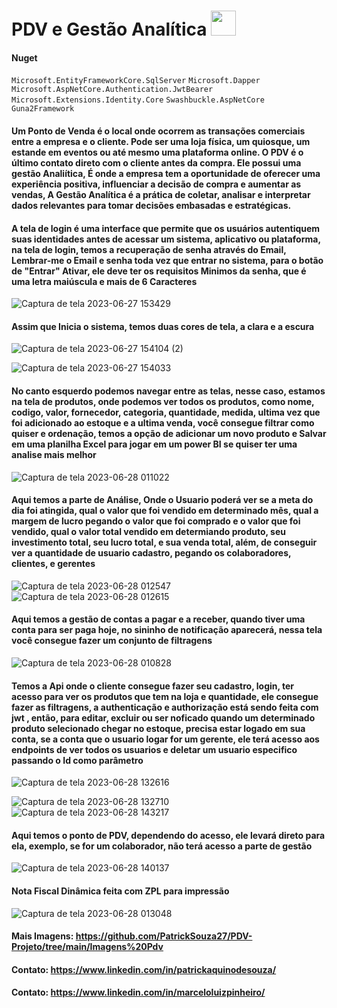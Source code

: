 # PDV e Gestão Analítica <img src="https://cdn-icons-png.flaticon.com/128/6132/6132221.png" width="40"> 

#### Nuget 
```Microsoft.EntityFrameworkCore.SqlServer```
```Microsoft.Dapper```
```Microsoft.AspNetCore.Authentication.JwtBearer```
```Microsoft.Extensions.Identity.Core```
```Swashbuckle.AspNetCore```
```Guna2Framework```


#### Um Ponto de Venda é o local onde ocorrem as transações comerciais entre a empresa e o cliente. Pode ser uma loja física, um quiosque, um estande em eventos ou até mesmo uma plataforma online. O PDV é o último contato direto com o cliente antes da compra. Ele possui uma gestão Analiítica, É onde a empresa tem a oportunidade de oferecer uma experiência positiva, influenciar a decisão de compra e aumentar as vendas, A Gestão Analítica é a prática de coletar, analisar e interpretar dados relevantes para tomar decisões embasadas e estratégicas.

#### A tela de login é uma interface que permite que os usuários autentiquem suas identidades antes de acessar um sistema, aplicativo ou plataforma, na tela de login, temos a recuperação de senha através do Email, Lembrar-me o Email e senha toda vez que entrar no sistema, para o botão de "Entrar" Ativar, ele deve ter os requisitos Minimos da senha, que é uma letra maiúscula e mais de 6 Caracteres

![Captura de tela 2023-06-27 153429](https://github.com/PatrickSouza27/PDV-Projeto/assets/77933748/76e589b6-4f0a-4e67-a009-617554fcd3c9)

#### Assim que Inicia o sistema, temos duas cores de tela, a clara e a escura 

![Captura de tela 2023-06-27 154104 (2)](https://github.com/PatrickSouza27/PDV-Projeto/assets/77933748/bdb0c7d8-e0db-4679-9773-a6bb148e0061)

![Captura de tela 2023-06-27 154033](https://github.com/PatrickSouza27/PDV-Projeto/assets/77933748/b90b8b39-7262-416f-829c-bf0714199995)


#### No canto esquerdo podemos navegar entre as telas, nesse caso, estamos na tela de produtos, onde podemos ver todos os produtos, como nome, codigo, valor, fornecedor,  categoria, quantidade, medida, ultima vez que foi adicionado ao estoque e a ultima venda, você consegue filtrar como quiser e ordenação, temos a opção de adicionar um novo produto e Salvar em uma planilha Excel para jogar em um power BI se quiser ter uma analise mais melhor

![Captura de tela 2023-06-28 011022](https://github.com/PatrickSouza27/PDV-Projeto/assets/77933748/6a642ae5-7485-4305-a5af-a03fa589b0d9)

#### Aqui temos a parte de Análise, Onde o Usuario poderá ver se a meta do dia foi atingida, qual o valor que foi vendido em determinado mês, qual a margem de lucro pegando o valor que foi comprado e o valor que foi vendido, qual o valor total vendido em determiando produto, seu investimento total, seu lucro total, e sua venda total, além, de conseguir ver a quantidade de usuario cadastro, pegando os colaboradores, clientes, e gerentes

![Captura de tela 2023-06-28 012547](https://github.com/PatrickSouza27/PDV-Projeto/assets/77933748/1b0cc1f4-0cd4-47a2-bfbc-b72bfaeb0fd1)
![Captura de tela 2023-06-28 012615](https://github.com/PatrickSouza27/PDV-Projeto/assets/77933748/659ed070-70c7-42d2-b2f2-4089296919e2)

#### Aqui temos a gestão de contas a pagar e a receber, quando tiver uma conta para ser paga hoje, no sininho de notificação aparecerá, nessa tela você consegue fazer um conjunto de filtragens

![Captura de tela 2023-06-28 010828](https://github.com/PatrickSouza27/PDV-Projeto/assets/77933748/8202307e-1add-4279-9f7d-06298af0111e)

#### Temos a Api onde o cliente consegue fazer seu cadastro, login, ter acesso para ver os produtos que tem na loja e quantidade, ele consegue fazer as filtragens, a authenticação e authorização está sendo feita com jwt , então, para editar, excluir ou ser noficado quando um determinado produto selecionado chegar no estoque, precisa estar logado em sua conta, se a conta que o usuario logar for um gerente, ele terá acesso aos endpoints de ver todos os usuarios e deletar um usuario especifico passando o Id como parâmetro 


![Captura de tela 2023-06-28 132616](https://github.com/PatrickSouza27/PDV-Projeto/assets/77933748/fe727e9c-4bb4-4ed9-9b15-132fc6712097)

![Captura de tela 2023-06-28 132710](https://github.com/PatrickSouza27/PDV-Projeto/assets/77933748/43ec613e-5318-4089-bbaa-fbe4f8e66aa1)
![Captura de tela 2023-06-28 143217](https://github.com/PatrickSouza27/PDV-Projeto/assets/77933748/505f951a-f7ee-42f3-9208-ef3857db1e8e)


#### Aqui temos o ponto de PDV, dependendo do acesso, ele levará direto para ela, exemplo, se for um colaborador, não terá acesso a parte de gestão

![Captura de tela 2023-06-28 140137](https://github.com/PatrickSouza27/PDV-Projeto/assets/77933748/bf7e1e9f-3176-40a3-a1f4-c2394478c21a)

#### Nota Fiscal Dinâmica feita com ZPL para impressão

![Captura de tela 2023-06-28 013048](https://github.com/PatrickSouza27/PDV-Projeto/assets/77933748/659b395f-7c1c-4cf1-af1c-8847861e519c)

#### Mais Imagens: https://github.com/PatrickSouza27/PDV-Projeto/tree/main/Imagens%20Pdv

#### Contato: https://www.linkedin.com/in/patrickaquinodesouza/
#### Contato: https://www.linkedin.com/in/marceloluizpinheiro/

